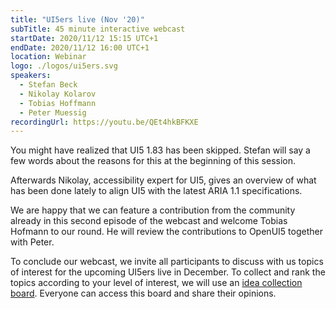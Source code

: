 ```yaml
---
title: "UI5ers live (Nov '20)"
subTitle: 45 minute interactive webcast
startDate: 2020/11/12 15:15 UTC+1
endDate: 2020/11/12 16:00 UTC+1
location: Webinar
logo: ./logos/ui5ers.svg
speakers:
  - Stefan Beck
  - Nikolay Kolarov
  - Tobias Hoffmann
  - Peter Muessig
recordingUrl: https://youtu.be/QEt4hkBFKXE
---
```


You might have realized that UI5 1.83 has been skipped. Stefan will say a few words about the reasons for this at the beginning of this session.

Afterwards Nikolay, accessibility expert for UI5, gives an overview of what has been done lately to align UI5 with the latest ARIA 1.1 specifications.

We are happy that we can feature a contribution from the community already in this second episode of the webcast and welcome Tobias Hofmann to our round. He will review the contributions to OpenUI5 together with Peter.

To conclude our webcast, we invite all participants to discuss with us topics of interest for the upcoming UI5ers live in December. To collect and rank the topics according to your level of interest, we will use an [idea collection board](https://app.sli.do/event/bw1oo15n/live/ideas). Everyone can access this board and share their opinions.
